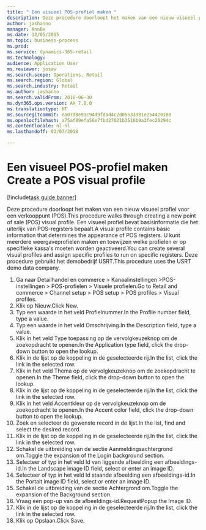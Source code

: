 ```yaml
--- 
title: " Een visueel POS-profiel maken "
description: Deze procedure doorloopt het maken van een nieuw visueel profiel voor een verkooppunt (POS).
author: jashanno
manager: AnnBe
ms.date: 12/05/2015
ms.topic: business-process
ms.prod: 
ms.service: dynamics-365-retail
ms.technology: 
audience: Application User
ms.reviewer: josaw
ms.search.scope: Operations, Retail
ms.search.region: Global
ms.search.industry: Retail
ms.author: jashanno
ms.search.validFrom: 2016-06-30
ms.dyn365.ops.version: AX 7.0.0
ms.translationtype: HT
ms.sourcegitcommit: ea07d8e91c94d9fdad4c2d05533981e254420188
ms.openlocfilehash: a75af89efa56e7fbd27021b3516b9a3fec20294c
ms.contentlocale: nl-nl
ms.lasthandoff: 02/07/2018

---
```

# <a name="create-a-pos-visual-profile"></a><span data-ttu-id="7556a-103"> Een visueel POS-profiel maken </span><span class="sxs-lookup"><span data-stu-id="7556a-103">Create a POS visual profile</span></span> 

[!include[task guide banner](../includes/task-guide-banner.md)]

<span data-ttu-id="7556a-104">Deze procedure doorloopt het maken van een nieuw visueel profiel voor een verkooppunt (POS).</span><span class="sxs-lookup"><span data-stu-id="7556a-104">This procedure walks through creating a new point of sale (POS) visual profile.</span></span> <span data-ttu-id="7556a-105">Een visueel profiel bevat basisinformatie die het uiterlijk van POS-registers bepaalt.</span><span class="sxs-lookup"><span data-stu-id="7556a-105">A visual profile contains basic information that determines the appearance of POS registers.</span></span> <span data-ttu-id="7556a-106">U kunt meerdere weergaveprofielen maken en toewijzen welke profielen er op specifieke kassa's moeten worden geactiveerd.</span><span class="sxs-lookup"><span data-stu-id="7556a-106">You can create several visual profiles and assign specific profiles to run on specific registers.</span></span> <span data-ttu-id="7556a-107">Deze procedure gebruikt het demobedrijf USRT.</span><span class="sxs-lookup"><span data-stu-id="7556a-107">This procedure uses the USRT demo data company.</span></span>

1. <span data-ttu-id="7556a-108">Ga naar Detailhandel en commerce > Kanaalinstellingen >POS-instellingen > POS-profielen > Visuele profielen.</span><span class="sxs-lookup"><span data-stu-id="7556a-108">Go to Retail and commerce > Channel setup > POS setup > POS profiles > Visual profiles.</span></span>
2. <span data-ttu-id="7556a-109">Klik op Nieuw.</span><span class="sxs-lookup"><span data-stu-id="7556a-109">Click New.</span></span>
3. <span data-ttu-id="7556a-110">Typ een waarde in het veld Profielnummer.</span><span class="sxs-lookup"><span data-stu-id="7556a-110">In the Profile number field, type a value.</span></span>
4. <span data-ttu-id="7556a-111">Typ een waarde in het veld Omschrijving.</span><span class="sxs-lookup"><span data-stu-id="7556a-111">In the Description field, type a value.</span></span>
5. <span data-ttu-id="7556a-112">Klik in het veld Type toepassing op de vervolgkeuzeknop om de zoekopdracht te openen.</span><span class="sxs-lookup"><span data-stu-id="7556a-112">In the Application type field, click the drop-down button to open the lookup.</span></span>
6. <span data-ttu-id="7556a-113">Klik in de lijst op de koppeling in de geselecteerde rij.</span><span class="sxs-lookup"><span data-stu-id="7556a-113">In the list, click the link in the selected row.</span></span>
7. <span data-ttu-id="7556a-114">Klik in het veld Thema op de vervolgkeuzeknop om de zoekopdracht te openen.</span><span class="sxs-lookup"><span data-stu-id="7556a-114">In the Theme field, click the drop-down button to open the lookup.</span></span>
8. <span data-ttu-id="7556a-115">Klik in de lijst op de koppeling in de geselecteerde rij.</span><span class="sxs-lookup"><span data-stu-id="7556a-115">In the list, click the link in the selected row.</span></span>
9. <span data-ttu-id="7556a-116">Klik in het veld Accentkleur op de vervolgkeuzeknop om de zoekopdracht te openen.</span><span class="sxs-lookup"><span data-stu-id="7556a-116">In the Accent color field, click the drop-down button to open the lookup.</span></span>
10. <span data-ttu-id="7556a-117">Zoek en selecteer de gewenste record in de lijst.</span><span class="sxs-lookup"><span data-stu-id="7556a-117">In the list, find and select the desired record.</span></span>
11. <span data-ttu-id="7556a-118">Klik in de lijst op de koppeling in de geselecteerde rij.</span><span class="sxs-lookup"><span data-stu-id="7556a-118">In the list, click the link in the selected row.</span></span>
12. <span data-ttu-id="7556a-119">Schakel de uitbreiding van de sectie Aanmeldingsachtergrond om.</span><span class="sxs-lookup"><span data-stu-id="7556a-119">Toggle the expansion of the Login background section.</span></span>
13. <span data-ttu-id="7556a-120">Selecteer of typ in het veld Id van liggende afbeelding een afbeeldings-id.</span><span class="sxs-lookup"><span data-stu-id="7556a-120">In the Landscape image ID field, select or enter an image ID.</span></span>
14. <span data-ttu-id="7556a-121">Selecteer of typ in het veld Id staande afbeelding een afbeeldings-id.</span><span class="sxs-lookup"><span data-stu-id="7556a-121">In the Portait image ID field, select or enter an image ID.</span></span>
15. <span data-ttu-id="7556a-122">Schakel de uitbreiding van de sectie Achtergrond om.</span><span class="sxs-lookup"><span data-stu-id="7556a-122">Toggle the expansion of the Background section.</span></span>
16. <span data-ttu-id="7556a-123">Vraag een pop-up van de afbeeldings-id.</span><span class="sxs-lookup"><span data-stu-id="7556a-123">RequestPopup the Image ID.</span></span>
17. <span data-ttu-id="7556a-124">Klik in de lijst op de koppeling in de geselecteerde rij.</span><span class="sxs-lookup"><span data-stu-id="7556a-124">In the list, click the link in the selected row.</span></span>
18. <span data-ttu-id="7556a-125">Klik op Opslaan.</span><span class="sxs-lookup"><span data-stu-id="7556a-125">Click Save.</span></span>


